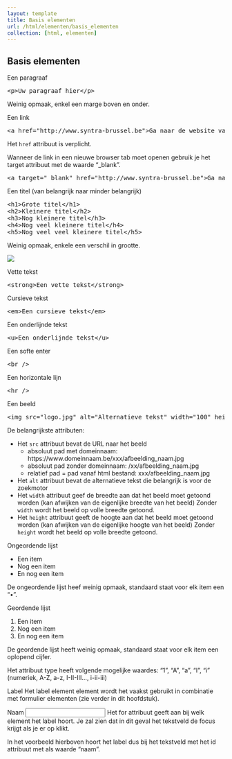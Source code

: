 ```yaml
---
layout: template
title: Basis elementen
url: /html/elementen/basis_elementen
collection: [html, elementen]
---
```


## Basis elementen

Een paragraaf
<pre data-enlighter-language="html">
&lt;p&gt;Uw paragraaf hier&lt;/p&gt;
</pre>
Weinig opmaak, enkel een marge boven en onder.

Een link
<pre data-enlighter-language="html">
&lt;a href=&quot;http://www.syntra-brussel.be&quot;&gt;Ga naar de website van Syntra&lt;/a&gt;
</pre>
Het <code>href</code> attribuut is verplicht.

Wanneer de link in een nieuwe browser tab moet openen gebruik je het target attribuut met de waarde “_blank”.

<pre data-enlighter-language="html">
&lt;a target=&quot;_blank&quot; href=&quot;http://www.syntra-brussel.be&quot;&gt;Ga naar de website van Syntra in een nieuwe tab&lt;/a&gt;
</pre>

Een titel (van belangrijk naar minder belangrijk)
<pre data-enlighter-language="html">
&lt;h1&gt;Grote titel&lt;/h1&gt;
&lt;h2&gt;Kleinere titel&lt;/h2&gt;
&lt;h3&gt;Nog kleinere titel&lt;/h3&gt;
&lt;h4&gt;Nog veel kleinere titel&lt;/h4&gt;
&lt;h5&gt;Nog veel veel kleinere titel&lt;/h5&gt;
</pre>
Weinig opmaak, enkele een verschil in grootte.

<img src="{{ '/html/elementen/images/h1-h5.png' | relative_url}}" />

Vette tekst
<pre data-enlighter-language="html">
&lt;strong&gt;Een vette tekst&lt;/strong&gt;
</pre>
Cursieve tekst
<pre data-enlighter-language="html">
&lt;em&gt;Een cursieve tekst&lt;/em&gt;
</pre>
Een onderlijnde tekst
<pre data-enlighter-language="html">
&lt;u&gt;Een onderlijnde tekst&lt;/u&gt;
</pre>
Een softe enter
<pre data-enlighter-language="html">
&lt;br /&gt;
</pre>
Een horizontale lijn
<pre data-enlighter-language="html">
&lt;hr /&gt;
</pre>
Een beeld
<pre data-enlighter-language="html">
&lt;img src=&quot;logo.jpg&quot; alt=&quot;Alternatieve tekst&quot; width=&quot;100&quot; height=&quot;200&quot; /&gt;
</pre>

De belangrijkste attributen:
<ul>
    <li>
        Het <code>src</code> attribuut bevat de URL naar het beeld
        <ul>
        <li>absoluut pad met domeinnaam: https://www.domeinnaam.be/xxx/afbeelding_naam.jpg</li>
        <li>absoluut pad zonder domeinnaam: /xx/afbeelding_naam.jpg</li>
        <li>relatief pad = pad vanaf html bestand: xxx/afbeelding_naam.jpg</li>
        </ul>
    </li>
    <li>Het <code>alt</code> attribuut bevat de alternatieve tekst die belangrijk is voor de zoekmotor</li>
    <li>Het <code>width</code> attribuut geef de breedte aan dat het beeld moet getoond worden (kan afwijken van de eigenlijke breedte van het beeld)
    Zonder <code>width</code> wordt het beeld op volle breedte getoond.</li>
    <li>Het <code>height</code> attribuut geeft de hoogte aan dat het beeld moet getoond worden (kan afwijken van de eigenlijke hoogte van het beeld)
    Zonder <code>height</code> wordt het beeld op volle breedte getoond.</li>
</ul>

Ongeordende lijst
<ul>
  <li>Een item</li>
  <li>Nog een item</li>
  <li>En nog een item</li>
</ul>
De ongeordende lijst heef weinig opmaak, standaard staat voor elk item een “•”.


Geordende lijst
<ol>
  <li>Een item</li>
  <li>Nog een item</li>
  <li>En nog een item</li>
</ol>
De geordende lijst heeft weinig opmaak, standaard staat voor elk item een oplopend cijfer.


Het attribuut type heeft volgende mogelijke waardes: “1”, “A”, “a”, “I”, “i”
(numeriek, A-Z, a-z, I-II-III…, i-ii-iii)

Label
Het label element element wordt het vaakst gebruikt in combinatie met formulier elementen (zie verder in dit hoofdstuk).

<label for="naam">Naam</label>
<input type="text" id="naam" />
Het for attribuut geeft aan bij welk element het label hoort. Je zal zien dat in dit geval het tekstveld de focus krijgt als je er op klikt.

In het voorbeeld hierboven hoort het label dus bij het tekstveld met het id attribuut met als waarde “naam”.
